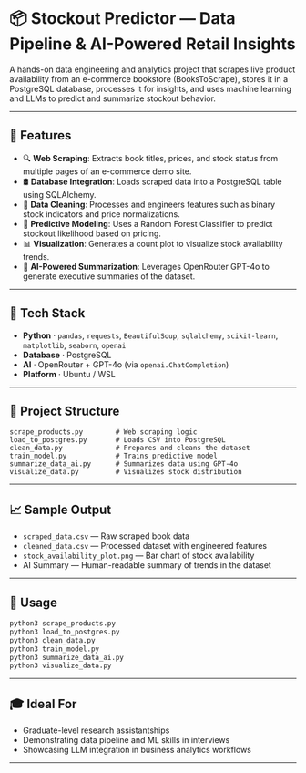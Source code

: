 # 📦 Stockout Predictor — Data Pipeline & AI-Powered Retail Insights

A hands-on data engineering and analytics project that scrapes live product availability from an e-commerce bookstore (BooksToScrape), stores it in a PostgreSQL database, processes it for insights, and uses machine learning and LLMs to predict and summarize stockout behavior.

---

## 🚀 Features

- 🔍 **Web Scraping**: Extracts book titles, prices, and stock status from multiple pages of an e-commerce demo site.
- 🛢️ **Database Integration**: Loads scraped data into a PostgreSQL table using SQLAlchemy.
- 🧼 **Data Cleaning**: Processes and engineers features such as binary stock indicators and price normalizations.
- 🤖 **Predictive Modeling**: Uses a Random Forest Classifier to predict stockout likelihood based on pricing.
- 📊 **Visualization**: Generates a count plot to visualize stock availability trends.
- 🧠 **AI-Powered Summarization**: Leverages OpenRouter GPT-4o to generate executive summaries of the dataset.

---

## 🧰 Tech Stack

- **Python** · `pandas`, `requests`, `BeautifulSoup`, `sqlalchemy`, `scikit-learn`, `matplotlib`, `seaborn`, `openai`
- **Database** · PostgreSQL
- **AI** · OpenRouter + GPT-4o (via `openai.ChatCompletion`)
- **Platform** · Ubuntu / WSL

---

## 📂 Project Structure

```
scrape_products.py        # Web scraping logic
load_to_postgres.py       # Loads CSV into PostgreSQL
clean_data.py             # Prepares and cleans the dataset
train_model.py            # Trains predictive model
summarize_data_ai.py      # Summarizes data using GPT-4o
visualize_data.py         # Visualizes stock distribution
```

---

## 📈 Sample Output

- `scraped_data.csv` — Raw scraped book data
- `cleaned_data.csv` — Processed dataset with engineered features
- `stock_availability_plot.png` — Bar chart of stock availability
- AI Summary — Human-readable summary of trends in the dataset

---

## 🔁 Usage

```bash
python3 scrape_products.py
python3 load_to_postgres.py
python3 clean_data.py
python3 train_model.py
python3 summarize_data_ai.py
python3 visualize_data.py
```

---

## 🎓 Ideal For

- Graduate-level research assistantships
- Demonstrating data pipeline and ML skills in interviews
- Showcasing LLM integration in business analytics workflows

---
